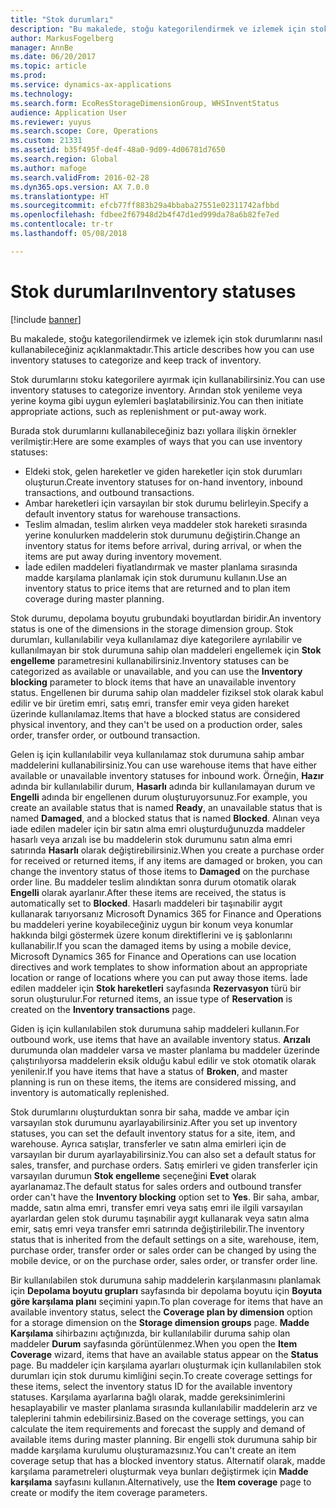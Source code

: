 ```yaml
---
title: "Stok durumları"
description: "Bu makalede, stoğu kategorilendirmek ve izlemek için stok durumlarını nasıl kullanabileceğiniz açıklanmaktadır."
author: MarkusFogelberg
manager: AnnBe
ms.date: 06/20/2017
ms.topic: article
ms.prod: 
ms.service: dynamics-ax-applications
ms.technology: 
ms.search.form: EcoResStorageDimensionGroup, WHSInventStatus
audience: Application User
ms.reviewer: yuyus
ms.search.scope: Core, Operations
ms.custom: 21331
ms.assetid: b35f495f-de4f-48a0-9d09-4d06781d7650
ms.search.region: Global
ms.author: mafoge
ms.search.validFrom: 2016-02-28
ms.dyn365.ops.version: AX 7.0.0
ms.translationtype: HT
ms.sourcegitcommit: efcb77ff883b29a4bbaba27551e02311742afbbd
ms.openlocfilehash: fdbee2f67948d2b4f47d1ed999da78a6b82fe7ed
ms.contentlocale: tr-tr
ms.lasthandoff: 05/08/2018

---
```


# <a name="inventory-statuses"></a><span data-ttu-id="54430-103">Stok durumları</span><span class="sxs-lookup"><span data-stu-id="54430-103">Inventory statuses</span></span>

[!include [banner](../includes/banner.md)]

<span data-ttu-id="54430-104">Bu makalede, stoğu kategorilendirmek ve izlemek için stok durumlarını nasıl kullanabileceğiniz açıklanmaktadır.</span><span class="sxs-lookup"><span data-stu-id="54430-104">This article describes how you can use inventory statuses to categorize and keep track of inventory.</span></span>

<span data-ttu-id="54430-105">Stok durumlarını stoku kategorilere ayırmak için kullanabilirsiniz.</span><span class="sxs-lookup"><span data-stu-id="54430-105">You can use inventory statuses to categorize inventory.</span></span> <span data-ttu-id="54430-106">Arından stok yenileme veya yerine koyma gibi uygun eylemleri başlatabilirsiniz.</span><span class="sxs-lookup"><span data-stu-id="54430-106">You can then initiate appropriate actions, such as replenishment or put-away work.</span></span>

<span data-ttu-id="54430-107">Burada stok durumlarını kullanabileceğiniz bazı yollara ilişkin örnekler verilmiştir:</span><span class="sxs-lookup"><span data-stu-id="54430-107">Here are some examples of ways that you can use inventory statuses:</span></span>

-   <span data-ttu-id="54430-108">Eldeki stok, gelen hareketler ve giden hareketler için stok durumları oluşturun.</span><span class="sxs-lookup"><span data-stu-id="54430-108">Create inventory statuses for on-hand inventory, inbound transactions, and outbound transactions.</span></span>
-   <span data-ttu-id="54430-109">Ambar hareketleri için varsayılan bir stok durumu belirleyin.</span><span class="sxs-lookup"><span data-stu-id="54430-109">Specify a default inventory status for warehouse transactions.</span></span>
-   <span data-ttu-id="54430-110">Teslim almadan, teslim alırken veya maddeler stok hareketi sırasında yerine konulurken maddelerin stok durumunu değiştirin.</span><span class="sxs-lookup"><span data-stu-id="54430-110">Change an inventory status for items before arrival, during arrival, or when the items are put away during inventory movement.</span></span>
-   <span data-ttu-id="54430-111">İade edilen maddeleri fiyatlandırmak ve master planlama sırasında madde karşılama planlamak için stok durumunu kullanın.</span><span class="sxs-lookup"><span data-stu-id="54430-111">Use an inventory status to price items that are returned and to plan item coverage during master planning.</span></span>

<span data-ttu-id="54430-112">Stok durumu, depolama boyutu grubundaki boyutlardan biridir.</span><span class="sxs-lookup"><span data-stu-id="54430-112">An inventory status is one of the dimensions in the storage dimension group.</span></span> <span data-ttu-id="54430-113">Stok durumları, kullanılabilir veya kullanılamaz diye kategorilere ayrılabilir ve kullanılmayan bir stok durumuna sahip olan maddeleri engellemek için **Stok engelleme** parametresini kullanabilirsiniz.</span><span class="sxs-lookup"><span data-stu-id="54430-113">Inventory statuses can be categorized as available or unavailable, and you can use the **Inventory blocking** parameter to block items that have an unavailable inventory status.</span></span> <span data-ttu-id="54430-114">Engellenen bir duruma sahip olan maddeler fiziksel stok olarak kabul edilir ve bir üretim emri, satış emri, transfer emir veya giden hareket üzerinde kullanılamaz.</span><span class="sxs-lookup"><span data-stu-id="54430-114">Items that have a blocked status are considered physical inventory, and they can't be used on a production order, sales order, transfer order, or outbound transaction.</span></span>

<span data-ttu-id="54430-115">Gelen iş için kullanılabilir veya kullanılamaz stok durumuna sahip ambar maddelerini kullanabilirsiniz.</span><span class="sxs-lookup"><span data-stu-id="54430-115">You can use warehouse items that have either available or unavailable inventory statuses for inbound work.</span></span> <span data-ttu-id="54430-116">Örneğin, **Hazır** adında bir kullanılabilir durum, **Hasarlı** adında bir kullanılamayan durum ve **Engelli** adında bir engellenen durum oluşturuyorsunuz.</span><span class="sxs-lookup"><span data-stu-id="54430-116">For example, you create an available status that is named **Ready**, an unavailable status that is named **Damaged**, and a blocked status that is named **Blocked**.</span></span> <span data-ttu-id="54430-117">Alınan veya iade edilen madeler için bir satın alma emri oluşturduğunuzda maddeler hasarlı veya arızalı ise bu maddelerin stok durumunu satın alma emri satırında **Hasarlı** olarak değiştirebilirsiniz.</span><span class="sxs-lookup"><span data-stu-id="54430-117">When you create a purchase order for received or returned items, if any items are damaged or broken, you can change the inventory status of those items to **Damaged** on the purchase order line.</span></span> <span data-ttu-id="54430-118">Bu maddeler teslim alındıktan sonra durum otomatik olarak **Engelli** olarak ayarlanır.</span><span class="sxs-lookup"><span data-stu-id="54430-118">After these items are received, the status is automatically set to **Blocked**.</span></span> <span data-ttu-id="54430-119">Hasarlı maddeleri bir taşınabilir aygıt kullanarak tarıyorsanız Microsoft Dynamics 365 for Finance and Operations bu maddeleri yerine koyabileceğiniz uygun bir konum veya konumlar hakkında bilgi göstermek üzere konum direktiflerini ve iş şablonlarını kullanabilir.</span><span class="sxs-lookup"><span data-stu-id="54430-119">If you scan the damaged items by using a mobile device, Microsoft Dynamics 365 for Finance and Operations can use location directives and work templates to show information about an appropriate location or range of locations where you can put away those items.</span></span> <span data-ttu-id="54430-120">İade edilen maddeler için **Stok hareketleri** sayfasında **Rezervasyon** türü bir sorun oluşturulur.</span><span class="sxs-lookup"><span data-stu-id="54430-120">For returned items, an issue type of **Reservation** is created on the **Inventory transactions** page.</span></span>

<span data-ttu-id="54430-121">Giden iş için kullanılabilen stok durumuna sahip maddeleri kullanın.</span><span class="sxs-lookup"><span data-stu-id="54430-121">For outbound work, use items that have an available inventory status.</span></span> <span data-ttu-id="54430-122">**Arızalı** durumunda olan maddeler varsa ve master planlama bu maddeler üzerinde çalıştırılıyorsa maddelerin eksik olduğu kabul edilir ve stok otomatik olarak yenilenir.</span><span class="sxs-lookup"><span data-stu-id="54430-122">If you have items that have a status of **Broken**, and master planning is run on these items, the items are considered missing, and inventory is automatically replenished.</span></span>

<span data-ttu-id="54430-123">Stok durumlarını oluşturduktan sonra bir saha, madde ve ambar için varsayılan stok durumunu ayarlayabilirsiniz.</span><span class="sxs-lookup"><span data-stu-id="54430-123">After you set up inventory statuses, you can set the default inventory status for a site, item, and warehouse.</span></span> <span data-ttu-id="54430-124">Ayrıca satışlar, transferler ve satın alma emirleri için de varsayılan bir durum ayarlayabilirsiniz.</span><span class="sxs-lookup"><span data-stu-id="54430-124">You can also set a default status for sales, transfer, and purchase orders.</span></span> <span data-ttu-id="54430-125">Satış emirleri ve giden transferler için varsayılan durumun **Stok engelleme** seçeneğini **Evet** olarak ayarlanamaz.</span><span class="sxs-lookup"><span data-stu-id="54430-125">The default status for sales orders and outbound transfer order can't have the **Inventory blocking** option set to **Yes**.</span></span> <span data-ttu-id="54430-126">Bir saha, ambar, madde, satın alma emri, transfer emri veya satış emri ile ilgili varsayılan ayarlardan gelen stok durumu taşınabilir aygıt kullanarak veya satın alma emir, satış emri veya transfer emri satırında değiştirilebilir.</span><span class="sxs-lookup"><span data-stu-id="54430-126">The inventory status that is inherited from the default settings on a site, warehouse, item, purchase order, transfer order or sales order can be changed by using the mobile device, or on the purchase order, sales order, or transfer order line.</span></span>

<span data-ttu-id="54430-127">Bir kullanılabilen stok durumuna sahip maddelerin karşılanmasını planlamak için **Depolama boyutu grupları** sayfasında bir depolama boyutu için **Boyuta göre karşılama planı** seçimini yapın.</span><span class="sxs-lookup"><span data-stu-id="54430-127">To plan coverage for items that have an available inventory status, select the **Coverage plan by dimension** option for a storage dimension on the **Storage dimension groups** page.</span></span> <span data-ttu-id="54430-128">**Madde Karşılama** sihirbazını açtığınızda, bir kullanılabilir duruma sahip olan maddeler **Durum** sayfasında görüntülenmez.</span><span class="sxs-lookup"><span data-stu-id="54430-128">When you open the **Item Coverage** wizard, items that have an available status appear on the **Status** page.</span></span> <span data-ttu-id="54430-129">Bu maddeler için karşılama ayarları oluşturmak için kullanılabilen stok durumları için stok durumu kimliğini seçin.</span><span class="sxs-lookup"><span data-stu-id="54430-129">To create coverage settings for these items, select the inventory status ID for the available inventory statuses.</span></span> <span data-ttu-id="54430-130">Karşılama ayarlarına bağlı olarak, madde gereksinimlerini hesaplayabilir ve master planlama sırasında kullanılabilir maddelerin arz ve taleplerini tahmin edebilirsiniz.</span><span class="sxs-lookup"><span data-stu-id="54430-130">Based on the coverage settings, you can calculate the item requirements and forecast the supply and demand of available items during master planning.</span></span> <span data-ttu-id="54430-131">Bir engelli stok durumuna sahip bir madde karşılama kurulumu oluşturamazsınız.</span><span class="sxs-lookup"><span data-stu-id="54430-131">You can't create an item coverage setup that has a blocked inventory status.</span></span> <span data-ttu-id="54430-132">Alternatif olarak, madde karşılama parametreleri oluşturmak veya bunları değiştirmek için **Madde karşılama** sayfasını kullanın.</span><span class="sxs-lookup"><span data-stu-id="54430-132">Alternatively, use the **Item coverage** page to create or modify the item coverage parameters.</span></span>

